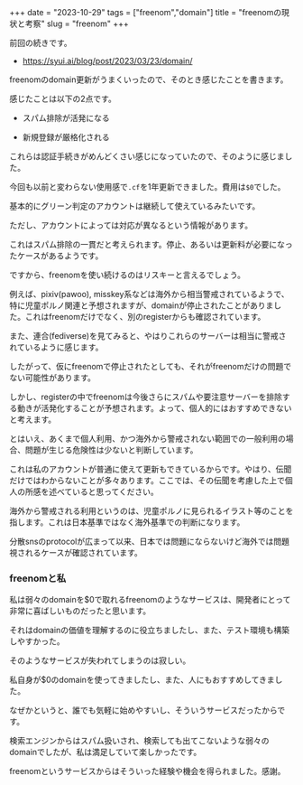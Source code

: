 +++
date = "2023-10-29"
tags = ["freenom","domain"]
title = "freenomの現状と考察"
slug = "freenom"
+++

前回の続きです。

- https://syui.ai/blog/post/2023/03/23/domain/

freenomのdomain更新がうまくいったので、そのとき感じたことを書きます。

感じたことは以下の2点です。

- スパム排除が活発になる

- 新規登録が厳格化される

これらは認証手続きがめんどくさい感じになっていたので、そのように感じました。

今回も以前と変わらない使用感で`.cf`を1年更新できました。費用は`$0`でした。

基本的にグリーン判定のアカウントは継続して使えているみたいです。

ただし、アカウントによっては対応が異なるという情報があります。

これはスパム排除の一貫だと考えられます。停止、あるいは更新料が必要になったケースがあるようです。

ですから、freenomを使い続けるのはリスキーと言えるでしょう。

例えば、pixiv(pawoo), misskey系などは海外から相当警戒されているようで、特に児童ポルノ関連と予想されますが、domainが停止されたことがありました。これはfreenomだけでなく、別のregisterからも確認されています。

また、連合(fediverse)を見てみると、やはりこれらのサーバーは相当に警戒されているように感じます。

したがって、仮にfreenomで停止されたとしても、それがfreenomだけの問題でない可能性があります。

しかし、registerの中でfreenomは今後さらにスパムや要注意サーバーを排除する動きが活発化することが予想されます。よって、個人的にはおすすめできないと考えます。

とはいえ、あくまで個人利用、かつ海外から警戒されない範囲での一般利用の場合、問題が生じる危険性は少ないと判断しています。

これは私のアカウントが普通に使えて更新もできているからです。やはり、伝聞だけではわからないことが多々あります。ここでは、その伝聞を考慮した上で個人の所感を述べていると思ってください。

海外から警戒される利用というのは、児童ポルノに見られるイラスト等のことを指します。これは日本基準ではなく海外基準での判断になります。

分散snsのprotocolが広まって以来、日本では問題にならないけど海外では問題視されるケースが確認されています。

### freenomと私

私は弱々のdomainを$0で取れるfreenomのようなサービスは、開発者にとって非常に喜ばしいものだったと思います。

それはdomainの価値を理解するのに役立ちましたし、また、テスト環境も構築しやすかった。

そのようなサービスが失われてしまうのは寂しい。

私自身が$0のdomainを使ってきましたし、また、人にもおすすめしてきました。

なぜかというと、誰でも気軽に始めやすいし、そういうサービスだったからです。

検索エンジンからはスパム扱いされ、検索しても出てこないような弱々のdomainでしたが、私は満足していて楽しかったです。

freenomというサービスからはそういった経験や機会を得られました。感謝。


